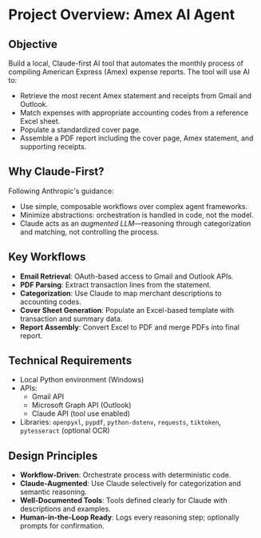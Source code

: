 # Project Overview: Amex AI Agent

## Objective
Build a local, Claude-first AI tool that automates the monthly process of compiling American Express (Amex) expense reports. The tool will use AI to:
- Retrieve the most recent Amex statement and receipts from Gmail and Outlook.
- Match expenses with appropriate accounting codes from a reference Excel sheet.
- Populate a standardized cover page.
- Assemble a PDF report including the cover page, Amex statement, and supporting receipts.

## Why Claude-First?
Following Anthropic's guidance:
- Use simple, composable workflows over complex agent frameworks.
- Minimize abstractions: orchestration is handled in code, not the model.
- Claude acts as an *augmented LLM*—reasoning through categorization and matching, not controlling the process.

## Key Workflows
- **Email Retrieval**: OAuth-based access to Gmail and Outlook APIs.
- **PDF Parsing**: Extract transaction lines from the statement.
- **Categorization**: Use Claude to map merchant descriptions to accounting codes.
- **Cover Sheet Generation**: Populate an Excel-based template with transaction and summary data.
- **Report Assembly**: Convert Excel to PDF and merge PDFs into final report.

## Technical Requirements
- Local Python environment (Windows)
- APIs:
  - Gmail API
  - Microsoft Graph API (Outlook)
  - Claude API (tool use enabled)
- Libraries: `openpyxl`, `pypdf`, `python-dotenv`, `requests`, `tiktoken`, `pytesseract` (optional OCR)

## Design Principles
- **Workflow-Driven**: Orchestrate process with deterministic code.
- **Claude-Augmented**: Use Claude selectively for categorization and semantic reasoning.
- **Well-Documented Tools**: Tools defined clearly for Claude with descriptions and examples.
- **Human-in-the-Loop Ready**: Logs every reasoning step; optionally prompts for confirmation.
